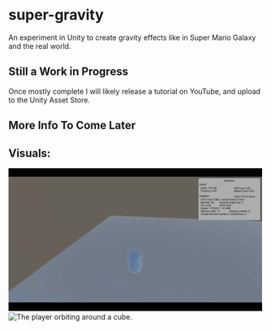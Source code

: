 # super-gravity
An experiment in Unity to create gravity effects like in Super Mario Galaxy and the real world.

## Still a Work in Progress
Once mostly complete I will likely release a tutorial on YouTube, and upload to the Unity Asset Store.

## More Info To Come Later

## Visuals:
![The player walking around a cube.](https://github.com/Ryan-Amaral/super-gravity/blob/master/media/clip1.gif)
![The player orbiting around a cube.](https://github.com/Ryan-Amaral/super-gravity/blob/master/media/clip2.gif)
